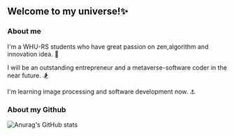 ## Welcome to my universe!:sparkles:

### About me


I'm a WHU-RS students who have great passion on zen,algorithm and innovation idea. :telescope:

I will be an outstanding entrepreneur and a metaverse-software coder in the near future. :snowboarder:

I'm learning image processing and software development now. :anchor:

### About my Github

![Anurag's GitHub stats](https://github-readme-stats.vercel.app/api?username=lazyOt&show_icons=true&theme=radical)
